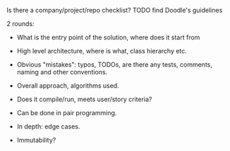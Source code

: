 
Is there a company/project/repo checklist? TODO find Doodle's guidelines

2 rounds:
+ What is the entry point of the solution, where does it start from
+ High level architecture, where is what, class hierarchy etc.
+ Obvious "mistakes": typos, TODOs, are there any tests, comments, naming and other conventions.
+ Overall approach, algorithms used.
+ Does it compile/run, meets user/story criteria?
+ Can be done in pair programming.

+ In depth: edge cases.
+ Immutability?
